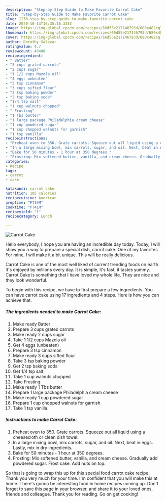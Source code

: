 ```yaml
---
description: "Step-by-Step Guide to Make Favorite Carrot Cake"
title: "Step-by-Step Guide to Make Favorite Carrot Cake"
slug: 1238-step-by-step-guide-to-make-favorite-carrot-cake
date: 2020-10-13T16:35:16.335Z
image: https://img-global.cpcdn.com/recipes/66d55e217146793d/680x482cq70/carrot-cake-recipe-main-photo.jpg
thumbnail: https://img-global.cpcdn.com/recipes/66d55e217146793d/680x482cq70/carrot-cake-recipe-main-photo.jpg
cover: https://img-global.cpcdn.com/recipes/66d55e217146793d/680x482cq70/carrot-cake-recipe-main-photo.jpg
author: Dorothy Salazar
ratingvalue: 4.7
reviewcount: 49408
recipeingredient:
- " Batter"
- "3 cups grated carrots"
- "2 cups sugar"
- "1 1/2 cups Mazola oil"
- "4 eggs unbeaten"
- "3 tsp cinnamon"
- "3 cups sifted flour"
- "3 tsp baking powder"
- "2 tsp baking soda"
- "1/4 tsp salt"
- "1 cup walnuts chopped"
- " Frosting"
- "1 Tbs butter"
- "1 large package Philadelphia cream cheese"
- "1 cup powdered sugar"
- "1 cup chopped walnuts for garnish"
- "1 tsp vanilla"
recipeinstructions:
- "Preheat oven to 350. Grate carrots. Squeeze out all liquid using a cheesecloth or clean dish towel."
- "In a large mixing bowl, mix carrots, sugar, and oil. Next, beat in eggs. Lastly, mix in dry ingredients."
- "Bake for 50 minutes - 1 hour at 350 degrees."
- "Frosting: Mix softened butter, vanilla, and cream cheese. Gradually add powdered sugar. Frost cake. Add nuts on top."
categories:
- Recipe
tags:
- carrot
- cake

katakunci: carrot cake 
nutrition: 185 calories
recipecuisine: American
preptime: "PT19M"
cooktime: "PT41M"
recipeyield: "1"
recipecategory: Lunch

---
```



![Carrot Cake](https://img-global.cpcdn.com/recipes/66d55e217146793d/680x482cq70/carrot-cake-recipe-main-photo.jpg)

Hello everybody, I hope you are having an incredible day today. Today, I will show you a way to prepare a special dish, carrot cake. One of my favorites. For mine, I will make it a bit unique. This will be really delicious.

Carrot Cake is one of the most well liked of current trending foods on earth. It's enjoyed by millions every day. It is simple, it's fast, it tastes yummy. Carrot Cake is something that I have loved my whole life. They are nice and they look wonderful.




To begin with this recipe, we have to first prepare a few ingredients. You can have carrot cake using 17 ingredients and 4 steps. Here is how you can achieve that.

<!--inarticleads1-->

##### The ingredients needed to make Carrot Cake:

1. Make ready  Batter
1. Prepare 3 cups grated carrots
1. Make ready 2 cups sugar
1. Take 1 1/2 cups Mazola oil
1. Get 4 eggs (unbeaten)
1. Prepare 3 tsp cinnamon
1. Make ready 3 cups sifted flour
1. Take 3 tsp baking powder
1. Get 2 tsp baking soda
1. Get 1/4 tsp salt
1. Take 1 cup walnuts chopped
1. Take  Frosting
1. Make ready 1 Tbs butter
1. Prepare 1 large package Philadelphia cream cheese
1. Make ready 1 cup powdered sugar
1. Prepare 1 cup chopped walnuts for garnish
1. Take 1 tsp vanilla




<!--inarticleads2-->

##### Instructions to make Carrot Cake:

1. Preheat oven to 350. Grate carrots. Squeeze out all liquid using a cheesecloth or clean dish towel.
1. In a large mixing bowl, mix carrots, sugar, and oil. Next, beat in eggs. Lastly, mix in dry ingredients.
1. Bake for 50 minutes - 1 hour at 350 degrees.
1. Frosting: Mix softened butter, vanilla, and cream cheese. Gradually add powdered sugar. Frost cake. Add nuts on top.




So that is going to wrap this up for this special food carrot cake recipe. Thank you very much for your time. I'm confident that you will make this at home. There's gonna be interesting food in home recipes coming up. Don't forget to save this page in your browser, and share it to your loved ones, friends and colleague. Thank you for reading. Go on get cooking!
